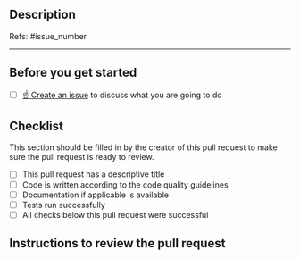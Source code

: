 <!--
    Thank you for contributing to our project!

    Please do not delete this text completely, but read the text below and keep
    items that seem relevant. If in doubt, just keep everything and add your
    own text at the top, a reviewer will update the checklist for you.

    While the checklist is intended to be filled in by the
    reviewers, it is the responsibility of the author of the pull request to make
    sure all items on it are properly implemented.
-->

## Description

<!--
    Please describe your changes here, especially focusing on why this pull request makes tortellini better and what problem it solves.

    Before you start, please read our contribution guidelines: https://github.com/tortellini-tools/action/blob/main/CONTRIBUTING.md

    Please fill in the GitHub issue that is closed by this pull request, e.g. Refs #1903
-->

Refs: #issue_number

* * *

## Before you get started

<!--
    Please discuss your idea with the development team before getting started,
    to avoid disappointment or unnecessary work later. The way to do this is
    to open a new issue on GitHub.
-->

- [ ] [☝ Create an issue](https://github.com/tortellini-tools/action/issues/new/choose) to discuss what you are going to do

## Checklist

This section should be filled in by the creator of this pull request to make sure the pull request is ready to review.

- [ ] This pull request has a descriptive title
- [ ] Code is written according to the code quality guidelines
- [ ] Documentation if applicable is available
- [ ] Tests run successfully
- [ ] All checks below this pull request were successful

## Instructions to review the pull request

<!--
   Please describe how to test and what the expected behavior is.
-->
